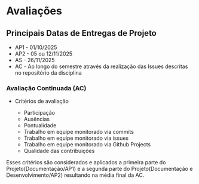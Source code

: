 # Avaliações

## Principais Datas de Entregas de Projeto

- AP1 - 01/10/2025
- AP2 - 05 ou 12/11/2025
- AS  - 26/11/2025
- AC  - Ao longo do semestre através da realização das Issues descritas no repositório da disciplina

### Avaliação Continuada (AC) 

- Critérios de avaliação

    - Participação
    - Ausências
    - Pontualidade
    - Trabalho em equipe monitorado via commits
    - Trabalho em equipe monitorado via issues
    - Trabalho em equipe monitorado via Github Projects
    - Qualidade das contribuições

Esses critérios são considerados e aplicados a primeira parte do Projeto(Documentação/AP1) e a segunda parte do Projeto(Documentação e Desenvolvimento/AP2) resultando na média final da AC.